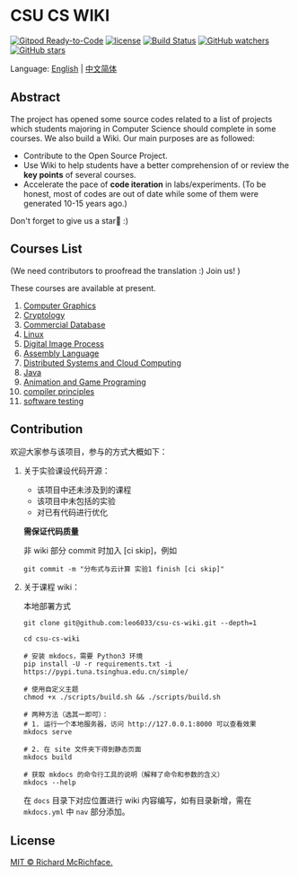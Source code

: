 <!--
 * @Description:
 * @Author: 妄想
 * @Date: 2020-04-04 15:13:21
 * @LastEditTime: 2020-06-19 15:25:45
 * @LastEditors: 妄想
-->

# CSU CS WIKI

[![Gitpod Ready-to-Code](https://img.shields.io/badge/Gitpod-Ready--to--Code-brightgreen?logo=gitpod&style=flat-square)](https://gitpod.io/#https://github.com/CSU-CS-WIKI/csu-cs-wiki)
[![license](https://img.shields.io/github/license/CSU-CS-WIKI/csu-cs-wiki)](LICENSE)
[![Build Status](https://travis-ci.org/CSU-CS-WIKI/csu-cs-wiki.svg?branch=master)](https://travis-ci.org/CSU-CS-WIKI/csu-cs-wiki)
[![GitHub watchers](https://img.shields.io/github/watchers/CSU-CS-WIKI/csu-cs-wiki)](https://github.com/CSU-CS-WIKI/csu-cs-wiki)
[![GitHub stars](https://img.shields.io/github/stars/CSU-CS-WIKI/csu-cs-wiki)](https://github.com/CSU-CS-WIKI/csu-cs-wiki)

Language: [English](https://github.com/CSU-CS-WIKI/csu-cs-wiki/blob/master/README-en.md) | [中文简体](https://github.com/CSU-CS-WIKI/csu-cs-wiki/blob/master/README.md) 

## Abstract

The project has opened some source codes related to a list of projects which students majoring in Computer Science should complete in some courses. We also build a Wiki. Our main purposes are as followed:

- Contribute to the Open Source Project.
- Use Wiki to help students have a better comprehension of or review the **key points** of several courses.
- Accelerate the pace of **code iteration** in labs/experiments. (To be honest, most of codes are out of date while some of them were generated 10-15 years ago.)

Don't forget to give us a star💫 :)

## Courses List

(We need contributors to proofread the translation :) Join us! )

These courses are available at present.

<!-- Remeber to change the links after reconstraction -->

1. [Computer Graphics](https://github.com/CSU-CS-WIKI/computer-graphics)
2. [Cryptology](https://github.com/CSU-CS-WIKI/cryptography)
3. [Commercial Database](https://github.com/CSU-CS-WIKI/large-database-oracle)
4. [Linux](https://github.com/CSU-CS-WIKI/linux-system)
5. [Digital Image Process](https://github.com/CSU-CS-WIKI/digital-image-process)
6. [Assembly Language](https://github.com/CSU-CS-WIKI/assembly-language)
7. [Distributed Systems and Cloud Computing](https://github.com/CSU-CS-WIKI/distributed-systems)
8. [Java](https://github.com/CSU-CS-WIKI/java-projects)
9. [Animation and Game Programing](https://github.com/leo6033/UnityLearing/tree/master/TanksWar)
10. [compiler principles](https://github.com/CSU-CS-WIKI/compiler-principles)
11. [software testing](https://github.com/CSU-CS-WIKI/software-testing)

## Contribution

<!-- TODO -->

欢迎大家参与该项目，参与的方式大概如下：

1. 关于实验课设代码开源：

   - 该项目中还未涉及到的课程
   - 该项目中未包括的实验
   - 对已有代码进行优化

   **需保证代码质量**

   非 wiki 部分 commit 时加入 [ci skip]，例如

   ```
   git commit -m "分布式与云计算 实验1 finish [ci skip]"
   ```

2. 关于课程 wiki：

   本地部署方式

   ```
   git clone git@github.com:leo6033/csu-cs-wiki.git --depth=1

   cd csu-cs-wiki

   # 安装 mkdocs，需要 Python3 环境
   pip install -U -r requirements.txt -i https://pypi.tuna.tsinghua.edu.cn/simple/

   # 使用自定义主题
   chmod +x ./scripts/build.sh && ./scripts/build.sh

   # 两种方法（选其一即可）：
   # 1. 运行一个本地服务器，访问 http://127.0.0.1:8000 可以查看效果
   mkdocs serve

   # 2. 在 site 文件夹下得到静态页面
   mkdocs build

   # 获取 mkdocs 的命令行工具的说明（解释了命令和参数的含义）
   mkdocs --help
   ```

   在 `docs` 目录下对应位置进行 wiki 内容编写，如有目录新增，需在 `mkdocs.yml` 中 `nav` 部分添加。

## License

[MIT © Richard McRichface.](LICENSE)
